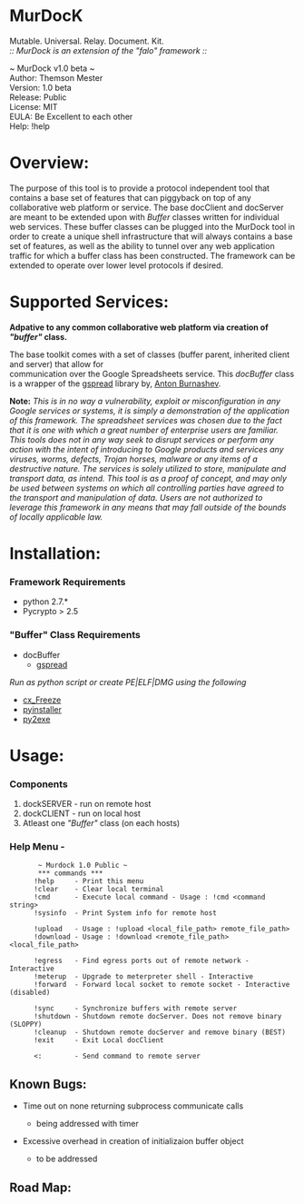 MurDocK
=======

Mutable. Universal. Relay. Document. Kit.  
*_:: MurDock is an extension of the "falo" framework ::_*
 
 
~ MurDock v1.0 beta ~  
Author:   Themson Mester  
Version:  1.0 beta  
Release:  Public  
License:  MIT  
EULA:  Be Excellent to each other  
Help:  !help  


# Overview:

The purpose of this tool is to provide a protocol independent tool that contains a base set of features that
can piggyback on top of any collaborative web platform or service. The base docClient and docServer are meant to
be extended upon with _Buffer_ classes written for individual web services. These buffer classes can be plugged
into the MurDock tool in order to create a unique shell infrastructure that will always contains a base set of features, as well as the ability to tunnel over any web application traffic for which a buffer class has been constructed. The framework can be extended to operate over lower level protocols if desired.
	

 
# Supported Services:

**Adpative to any common collaborative web platform via creation of _"buffer"_ class.**  
  
   
   
     
       
       
       
The base toolkit comes with a set of classes (buffer parent, inherited client and server) that allow for        
communication over the Google Spreadsheets service. This _docBuffer_ class is a wrapper of the [gspread](https://github.com/burnash/gspread) library by, [Anton Burnashev](https://github.com/burnash).

	
__Note:__ _This is in no way a vulnerability, exploit or misconfiguration in any Google services or systems, it is
simply a demonstration of the application of this framework. The spreadsheet services was chosen due
to the fact that it is one with which a great number of enterprise users are familiar. This tools does
not in any way seek to disrupt services or perform any action with the intent of introducing to Google products
and services any viruses, worms, defects, Trojan horses, malware or any items of a destructive nature. The 
services is solely utilized to store, manipulate and transport data, as intend. This tool is as a proof of
concept, and may only be used between systems on which all controlling parties have agreed to the transport
and manipulation of data. Users are not authorized to leverage this framework in any means that may fall outside
of the bounds of locally applicable law._


 
# Installation:
### Framework Requirements
- python 2.7.*
- Pycrypto > 2.5

### "Buffer" Class Requirements
- docBuffer
	- [gspread](https://github.com/burnash/gspread)

_Run as python script or create PE|ELF|DMG using the following_
- [cx_Freeze](http://cx-freeze.sourceforge.net/index.html)
- [pyinstaller](http://www.pyinstaller.org/)
- [py2exe](http://www.py2exe.org/)
  


# Usage:

### Components
1. dockSERVER - run on remote host
2. dockCLIENT - run on local host    
3. Atleast one _"Buffer"_ class (on each hosts)
 
### Help Menu -
           ~ Murdock 1.0 Public ~
           *** commands ***
          !help     - Print this menu
          !clear    - Clear local terminal              
          !cmd      - Execute local command - Usage : !cmd <command string>
          !sysinfo  - Print System info for remote host
          
          !upload   - Usage : !upload <local_file_path> remote_file_path>
          !download - Usage : !download <remote_file_path> <local_file_path>
          
          !egress   - Find egress ports out of remote network - Interactive
          !meterup  - Upgrade to meterpreter shell - Interactive
          !forward  - Forward local socket to remote socket - Interactive (disabled)
          
          !sync     - Synchronize buffers with remote server  
          !shutdown - Shutdown remote docServer. Does not remove binary (SLOPPY)
          !cleanup  - Shutdown remote docServer and remove binary (BEST)
          !exit     - Exit Local docClient   
          
          <:        - Send command to remote server
 
 
 
## Known Bugs:
    
- Time out on none returning subprocess communicate calls
	- being addressed with timer  

- Excessive overhead in creation of initializaion buffer object
	- to be addressed
 
 
## Road Map:

